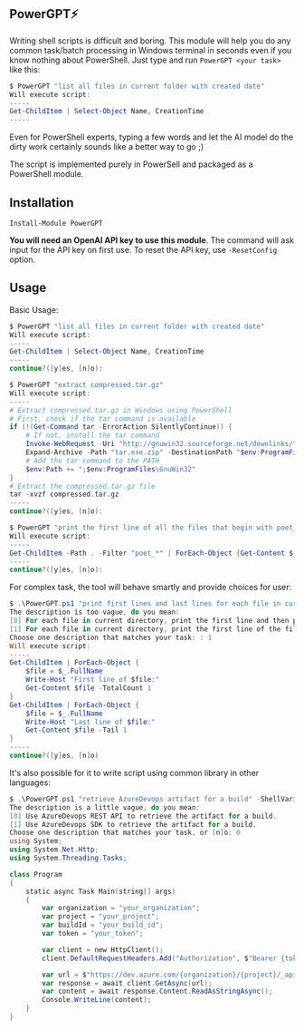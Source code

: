 ## PowerGPT⚡

Writing shell scripts is difficult and boring. This module will help you do any common task/batch processing in Windows terminal in seconds even if you know nothing about PowerShell. Just type and run `PowerGPT <your task>` like this:

```powershell
$ PowerGPT "list all files in current folder with created date"
Will execute script:
-----
Get-ChildItem | Select-Object Name, CreationTime
-----
```

Even for PowerShell experts, typing a few words and let the AI model do the dirty work certainly sounds like a better way to go ;)

The script is implemented purely in PowerSell and packaged as a PowerShell module.

## Installation

```
Install-Module PowerGPT
```

**You will need an OpenAI API key to use this module**. The command will ask input for the API key on first use. To reset the API key, use `-ResetConfig` option.

## Usage

Basic Usage:

```powershell
$ PowerGPT "list all files in current folder with created date"
Will execute script:
-----
Get-ChildItem | Select-Object Name, CreationTime
-----
continue?([y]es, [n]o): 

$ PowerGPT "extract compressed.tar.gz"
Will execute script:
-----
# Extract compressed.tar.gz in Windows using PowerShell
# First, check if the tar command is available
if (!(Get-Command tar -ErrorAction SilentlyContinue)) {
    # If not, install the tar command
    Invoke-WebRequest -Uri "http://gnuwin32.sourceforge.net/downlinks/tar.exe.zip" -OutFile "tar.exe.zip"
    Expand-Archive -Path "tar.exe.zip" -DestinationPath "$env:ProgramFiles\GnuWin32"
    # Add the tar command to the PATH
    $env:Path += ";$env:ProgramFiles\GnuWin32"
}
# Extract the compressed.tar.gz file
tar -xvzf compressed.tar.gz
-----
continue?([y]es, [n]o):
```
```powershell
$ PowerGPT "print the first line of all the files that begin with poet_ in current folder"
Will execute script:
-----
Get-ChildItem -Path . -Filter "poet_*" | ForEach-Object {Get-Content $_.FullName | Select-Object -First 1}
-----
continue?([y]es, [n]o):
```

For complex task, the tool will behave smartly and provide choices for user:

```powershell
$ .\PowerGPT.ps1 "print first lines and last lines for each file in current folder"
The description is too vague, do you mean:
[0] For each file in current directory, print the first line and then print the last line of the file.
[1] For each file in current directory, print the first line of the file. After that, for each file, print the last line of the file.
Choose one description that matches your task: : 1
Will execute script:
-----
Get-ChildItem | ForEach-Object {
    $file = $_.FullName
    Write-Host "First line of $file:"
    Get-Content $file -TotalCount 1
}
Get-ChildItem | ForEach-Object {
    $file = $_.FullName
    Write-Host "Last line of $file:"
    Get-Content $file -Tail 1
}
-----
continue?([y]es, [n]o)
```

It's also possible for it to write script using common library in other languages:

```powershell
$ .\PowerGPT.ps1 "retrieve AzureDevops artifact for a build" -ShellVariant C#
The description is a little vague, do you mean:
[0] Use AzureDevops REST API to retrieve the artifact for a build.
[1] Use AzureDevops SDK to retrieve the artifact for a build.
Choose one description that matches your task, or [n]o: 0
using System;
using System.Net.Http;
using System.Threading.Tasks;

class Program
{
    static async Task Main(string[] args)
    {
        var organization = "your_organization";
        var project = "your_project";
        var buildId = "your_build_id";
        var token = "your_token";

        var client = new HttpClient();
        client.DefaultRequestHeaders.Add("Authorization", $"Bearer {token}");

        var url = $"https://dev.azure.com/{organization}/{project}/_apis/build/builds/{buildId}/artifacts?api-version=5.1";
        var response = await client.GetAsync(url);
        var content = await response.Content.ReadAsStringAsync();
        Console.WriteLine(content);
    }
}
```
